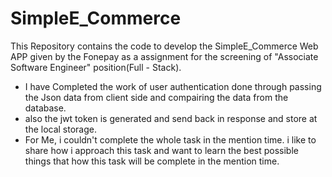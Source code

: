 # SimpleE_Commerce
This Repository contains the code to develop the  SimpleE_Commerce Web APP given by the Fonepay as a assignment for the screening of "Associate Software Engineer" position(Full - Stack).

* I have Completed the work of user authentication done through passing the Json data from client side and compairing the data from the database.
* also the jwt token is generated and send back in response and store at the local storage.
* For Me, i couldn't complete the whole task in the mention time. i like to share how i approach this task and want to learn the best possible things that how this task will be complete in the mention time. 


